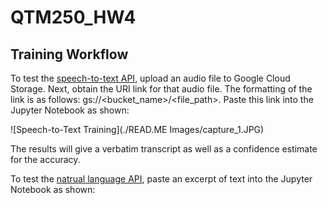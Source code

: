 # QTM250_HW4

## Training Workflow

To test the [speech-to-text API](https://cloud.google.com/speech-to-text/docs/reference/rest), upload an audio file to Google Cloud Storage. Next, obtain the URI link for that audio file. The formatting of the link is as follows: gs://<bucket_name>/<file_path>. Paste this link into the Jupyter Notebook as shown:

![Speech-to-Text Training](./READ.ME Images/capture_1.JPG)

The results will give a verbatim transcript as well as a confidence estimate for the accuracy.

To test the [natrual language API](https://cloud.google.com/natural-language/docs/apis), paste an excerpt of text into the Jupyter Notebook as shown:


